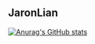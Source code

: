 ## JaronLian
[![Anurag's GitHub stats](https://github-readme-stats.vercel.app/api?username=JaronLian?theme=Gradiente)](https://github.com/anuraghazra/github-readme-stats)
<!--
**JaronLian/JaronLian** is a ✨ _special_ ✨ repository because its `README.md` (this file) appears on your GitHub profile.

Here are some ideas to get you started:

- 🔭 I’m currently working on ...
- 🌱 I’m currently learning ...
- 👯 I’m looking to collaborate on ...
- 🤔 I’m looking for help with ...
- 💬 Ask me about ...
- 📫 How to reach me: ...
- 😄 Pronouns: ...
- ⚡ Fun fact: ...
-->
